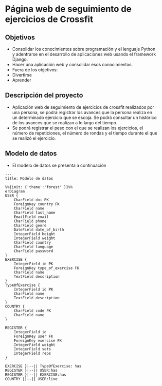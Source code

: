 # Página web de seguimiento de ejercicios de Crossfit

## Objetivos

* Consolidar los conocimientos sobre programación y el lenguaje Python y adentrarse en el desarrollo de aplicaciones web usando el framework Django.
* Hacer una aplicación web y consolidar esos conocimientos.
* Fuera de los objetivos:
* Divertirse
* Aprender

## Descripción del proyecto

* Aplicación web de seguimiento de ejercicios de crossfit realizados por una persona, se podrá registrar los avances que la persona realiza en un determinado ejercicio que se escoja. Se podrá consultar un histórico de los avances que se realizan a lo largo del tiempo.
* Se podrá registrar el peso con el que se realizan los ejercicios, el número de repeticiones, el número de rondas y el tiempo durante el que se realizó el ejercicio.

## Modelo de datos

* El modelo de datos se presenta a continuación

```mermaid
---
title: Modelo de datos
---
%%{init: {'theme':'forest' }}%%
erDiagram
USER {
    CharField dni PK
    ForeignKey country FK
    CharField name
    CharField last_name
    EmailField email
    CharField phone
    CharField genre
    DateField date_of_birth
    IntegerField height
    IntegerField weight
    CharField country
    CharField language
    CharField password
}
EXERCISE {
    IntegerField id PK
    ForeignKey type_of_exercise FK
    CharField name
    TextField description
}
TypeOfExercise {
    IntegerField id PK
    CharField name 
    TextField description
}
COUNTRY {
    CharField code PK
    CharField name
}

REGISTER {
    IntegerField id
    ForeignKey user FK
    ForeignKey exercise FK
    IntegerField weight
    IntegerField sets
    IntegerField reps
}

EXERCISE }|--|| TypeOfExercise: has
REGISTER }|--|| USER:has
REGISTER }|--|| EXERCISE:has
COUNTRY ||--|{ USER:live
```
